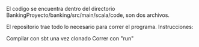 
El codigo se encuentra dentro del directorio BankingProyecto/banking/src/main/scala/code, son dos archivos.

El repositorio trae todo lo necesario para correr el programa.
Instrucciones:

Compilar con sbt una vez clonado
Correr con "run"
